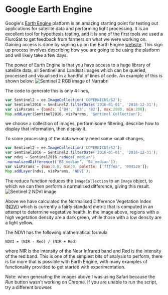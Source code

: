 Google Earth Engine
===================

Google's [Earth Engine](https://earthengine.google.com/) platform is an amazing starting point for testing out applications for satellite data and performing light processing.
It is an excellent tool for hypothesis testing,
and it is one of the first tools we used a FluroSat to get feedback from farmers on what we were working on.
Gaining access is done by signing up on the Earth Engine [website](https://earthengine.google.com/).
This sign up process involves describing how you are going to be using the platform and will likely take a few days.

The power of Earth Engine is that you have access to a huge library of satellite data,
all Sentinel and Landsat images which can be queried, processed and visualised in a handful of lines of code.
An example of this is shown below:
![Sentinel 2 RGB image of Narrabri][rgb narrabri]

The code to generate this is only 4 lines,
```javascript
var Sentinel2 = ee.ImageCollection('COPERNICUS/S2');
var Sentinel2016 = Sentinel2.filterDate('2016-01-01', '2016-12-31');
var visParams = {bands: ['B4', 'B3', 'B2'], max:2000, min:200};
Map.addLayer(Sentinel2016, visParams, 'Sentinel Collection');
```
we choose a collection of images,
perform some filtering,
describe how to display that information,
then display it.

To some processing of the data we only need some small changes,
```javascript
var Sentinel2 = ee.ImageCollection('COPERNICUS/S2');
var Sentinel2016 = Sentinel2.filterDate('2016-01-01', '2016-12-31');
var ndvi = Sentinel2016.reduce('median')
.normalizedDifference(['B8_median', 'B4_median']);
var visParams = {max:0.8, min:0, palette: ['ffffe5', '004529']};
Map.addLayer(ndvi, visParams, 'NDVI');
```
The reduce function reduces the `ImageCollection` to an `Image` object,
to which we can then perform a normalised difference, giving this result.
![Sentinel 2 NDVI image][ndvi narrabri]

Above we have calculated the Normalised Difference Vegetation Index ([NDVI][NDVI Info])
which is currently a fairly standard metric that is computed in an attempt to determine vegetative health.
In the image above,
regions with a high vegetation density are a dark green,
while those with a low density are a light yellow.

The NDVI has the following mathematical formula
```
NDVI = (NIR - Red) / (NIR + Red)
```
where NIR is the intensity of the Near Infrared band and Red is the intensity of the red band.
This is one of the simplest bits of analysis to perform,
there is far more that is possible with Earth Engine,
with many examples of functionality provided to get started with experimentation.

Note: when generating the images above I was using Safari because the _Run_ button wasn't working on Chrome.
If you are unable to run the script, try a different browser.

[NDVI info]: https://earthobservatory.nasa.gov/Features/MeasuringVegetation/measuring_vegetation_1.php
[rgb narrabri]: /remotesensing/contents/images/rgb_narrabri.png
[ndvi narrabri]: /remotesensing/contents/images/ndvi_narrabri.png


